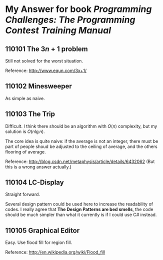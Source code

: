 # My Answer for book *Programming Challenges: The Programming Contest Training Manual*

## 110101 The $3n + 1$ problem

Still not solved for the worst situation.

Reference: http://www.equn.com/3x+1/

## 110102 Minesweeper

As simple as naive.

## 110103 The Trip

Difficult. I think there should be an algorithm with $O(n)$ complexity, but my solution is $O(n \lg n)$.

The core idea is quite naive: if the average is not an integer, there must be part of people shoud be adjusted to the ceiling of average, and the others flooring of average.

Reference: http://blog.csdn.net/metaphysis/article/details/6432062 (But this is a wrong answer actually.)

## 110104 LC-Display

Straight forward.

Several design pattern could be used here to increase the readability of codes. I really agree that **The Design Patterns are bed smells**, the code should be much simpler than what it currently is if I could use C# instead.

## 110105 Graphical Editor

Easy. Use flood fill for region fill.

Reference: http://en.wikipedia.org/wiki/Flood_fill

